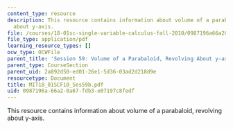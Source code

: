 ```yaml
---
content_type: resource
description: This resource contains information about volume of a parabaloid, revolving
  about y-axis.
file: /courses/18-01sc-single-variable-calculus-fall-2010/0987196a66a20a67fdb3e07197c8fedf_MIT18_01SCF10_Ses59b.pdf
file_type: application/pdf
learning_resource_types: []
ocw_type: OCWFile
parent_title: 'Session 59: Volume of a Parabaloid, Revolving About y-axis'
parent_type: CourseSection
parent_uid: 2a892d50-ed01-26e1-5d36-03ad2d218d9e
resourcetype: Document
title: MIT18_01SCF10_Ses59b.pdf
uid: 0987196a-66a2-0a67-fdb3-e07197c8fedf
---
```

This resource contains information about volume of a parabaloid, revolving about y-axis.